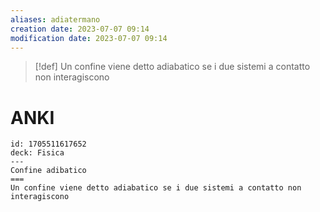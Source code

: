 ```yaml
---
aliases: adiatermano
creation date: 2023-07-07 09:14
modification date: 2023-07-07 09:14
---
```


> [!def]
> Un confine viene detto adiabatico se i due sistemi a contatto non interagiscono

# ANKI

```anki
id: 1705511617652
deck: Fisica
---
Confine adibatico
===
Un confine viene detto adiabatico se i due sistemi a contatto non interagiscono
```
